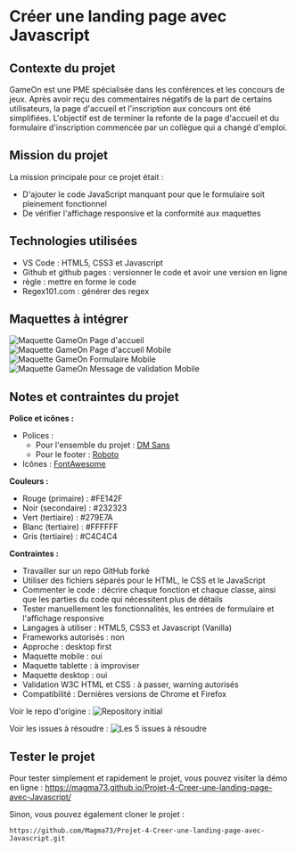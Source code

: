 # Créer une landing page avec Javascript

## Contexte du projet
GameOn est une PME spécialisée dans les conférences et les concours de jeux. 
Après avoir reçu des commentaires négatifs de la part de certains utilisateurs, la page d'accueil et l'inscription aux concours ont été simplifiées.
L'objectif est de terminer la refonte de la page d'accueil et du formulaire d'inscription commencée par un collègue qui a changé d'emploi.

## Mission du projet
La mission principale pour ce projet était :
* D'ajouter le code JavaScript manquant pour que le formulaire soit pleinement fonctionnel
* De vérifier l'affichage responsive et la conformité aux maquettes



## Technologies utilisées
* VS Code : HTML5, CSS3 et Javascript
* Github et github pages : versionner le code et avoir une version en ligne
* règle : mettre en forme le code
* Regex101.com : générer des regex


## Maquettes à intégrer
![Maquette GameOn Page d'accueil](/assets/img/Maquette_HomePage_GameOn.png)
![Maquette GameOn Page d'accueil Mobile](/assets/img/Maquette_HomePage_Mobile_GameOn.png)
![Maquette GameOn Formulaire Mobile](/assets/img/Maquette_Form_Mobile_GameOn.png.png)
![Maquette GameOn Message de validation Mobile](/assets/img/Maquette_Message_Mobile_GameOn.png.png)


## Notes et contraintes du projet

**Police et icônes :**

* Polices : 
	* Pour l'ensemble du projet : [DM Sans ](https://fonts.google.com/specimen/DM+Sans?query=dm+sans)
	* Pour le footer : [Roboto](https://fonts.google.com/specimen/Roboto?query=Roboto)
* Icônes : [FontAwesome](https://fontawesome.com/)

**Couleurs :**

* Rouge (primaire) : #FE142F
* Noir (secondaire) : #232323
* Vert (tertiaire) : #279E7A
* Blanc (tertiaire) : #FFFFFF
* Gris (tertiaire) : #C4C4C4

**Contraintes :**

* Travailler sur un repo GitHub forké
* Utiliser des fichiers séparés pour le HTML, le CSS et le JavaScript
* Commenter le code : décrire chaque fonction et chaque classe, ainsi que les parties du code qui nécessitent plus de détails
* Tester manuellement les fonctionnalités, les entrées de formulaire et l'affichage responsive
* Langages à utiliser : HTML5, CSS3 et Javascript (Vanilla)
* Frameworks autorisés : non
* Approche : desktop first
* Maquette mobile : oui
* Maquette tablette : à improviser
* Maquette desktop : oui
* Validation W3C HTML et CSS : à passer, warning autorisés
* Compatibilité : Dernières versions de Chrome et Firefox


Voir le repo d'origine : ![Repository initial](https://github.com/OpenClassrooms-Student-Center/GameOn-website-FR/)

Voir les issues à résoudre :  ![Les 5 issues à résoudre](https://github.com/OpenClassrooms-Student-Center/GameOn-website-FR/issues)


## Tester le projet

Pour tester simplement et rapidement le projet, vous pouvez visiter la démo en ligne : https://magma73.github.io/Projet-4-Creer-une-landing-page-avec-Javascript/


Sinon, vous pouvez également cloner le projet :

``https://github.com/Magma73/Projet-4-Creer-une-landing-page-avec-Javascript.git``



